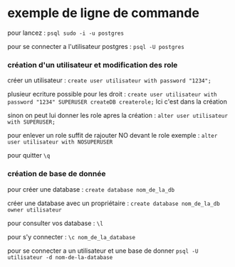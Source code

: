 # exemple de ligne de commande 

pour lancez : ```psql sudo -i -u postgres```<br>

pour se connecter a l'utilisateur postgres : ```psql -U postgres```<br>

### création d'un utilisateur et modification des role 
créer un utilisateur : ```create user utilisateur with password "1234";```<br>

plusieur ecriture possible pour les droit : ```create user utilisateur with password "1234" SUPERUSER createDB createrole;``` Ici c'est dans la création <br>

sinon on peut lui donner les role apres la création : ```alter user utilisateur with SUPERUSER;``` <br>

pour enlever un role suffit de rajouter NO devant le role exemple : ```alter user utilisateur with NOSUPERUSER``` <br>

pour quitter ```\q```

### création de base de donnée 

pour créer une database : ```create database nom_de_la_db```

créer une database avec un propriétaire : ```create database nom_de_la_db owner utilisateur```

pour consulter vos database : ```\l``` 

pour s'y connecter : ```\c nom_de_la_database``` 

pour se connecter a un utilisateur et une base de donner ```psql -U utilisateur -d nom-de-la-database``` <br>










